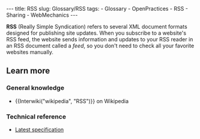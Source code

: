 --- title: RSS slug: Glossary/RSS tags: - Glossary - OpenPractices - RSS - Sharing - WebMechanics ---

**RSS** (Really Simple Syndication) refers to several XML document formats designed for publishing site updates. When you subscribe to a website's RSS feed, the website sends information and updates to your RSS reader in an RSS document called a *feed*, so you don't need to check all your favorite websites manually.

Learn more
----------

### General knowledge

-   {{Interwiki("wikipedia", "RSS")}} on Wikipedia

### Technical reference

-   [Latest specification](https://www.rssboard.org/rss-specification)
